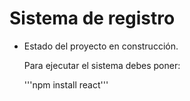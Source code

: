 <h1>Sistema de registro</h1>

- Estado del proyecto en construcción.

  Para ejecutar el sistema debes poner:

  '''npm install react'''
